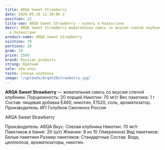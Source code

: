 ```yaml
---
title: ARQA Sweet Strawberry
date: 2020-05-26 12:10:00 Z
position: 22
title-seo: ARQA Sweet Strawberry - купить в Казахстане
descr: ARQA Sweet Strawberry жевательная смесь со вкусом спелой клубники - купить
  в Казахстане
product-name: ARQA Sweet Strawberry
nicotine: 70
portions: 20
gram: 20
price: 2500
brand: Russian products
strong: Крепкий
sale: new-snus
taste: Спелая клубника
image: "/uploads/Arqa%20strawberry.jpg"
---
```


**ARQA Sweet Strawberry** — жевательная смесь со вкусом спелой клубники. Порционность: 20 порций Никотин: 70 мг/г Вес пакетика: 1 г Состав: пищевая добавка E460, никотин, E1520, соль, ароматизатор. Производитель: ИП Голубков Смоленск Россия

ARQA Sweet Strawberry

Производитель: ARQA Вкус: Спелая клубника Никотин: 70 мг/г Пакетиков в банке: 20 (шт) Жжение: 8 из 10 (Умеренное) Вид пакетиков: Белые пакетики Размер пакетиков: Стандартные Состав: Вода, целлюлоза, ароматизаторы, никотин.
